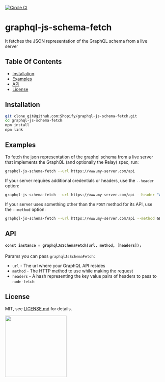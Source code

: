 [![Circle CI](https://circleci.com/gh/Shopify/graphql-js-schema-fetch.png?circle-token=3be0ebe6fbb4841442b86678696947bd4b5456d7)](https://circleci.com/gh/Shopify/graphql-js-schema-fetch)

# graphql-js-schema-fetch

It fetches the JSON representation of the GraphQL schema from a live server

## Table Of Contents

- [Installation](#installation)
- [Examples](#examples)
- [API](#api)
- [License](http://github.com/Shopify/graphql-js-schema-fetch/blob/master/LICENSE.md)

## Installation

```bash
git clone git@github.com:Shopify/graphql-js-schema-fetch.git
cd graphql-js-schema-fetch
npm install
npm link
```

## Examples

To fetch the json representation of the graphql schema from a live server that
implements the GraphQL (and optionally the Relay) spec, run:

```bash
graphql-js-schema-fetch --url https://www.my-server.com/api
```

If your server requires additional credentials or headers, use the `--header`
option:

```bash
graphql-js-schema-fetch --url https://www.my-server.com/api --header "Authorization: Basic abc123" --header "X-API-Version: 1.1"
```

If your server uses something other than the `POST` method for its API, use the
`--method` option:

```bash
graphql-js-schema-fetch --url https://www.my-server.com/api --method GET
```

## API

#### `const instance = graphqlJsSchemaFetch(url, method, [headers]);`

Params you can pass `graphqlJsSchemaFetch`:
- `url` - The url where your GraphQL API resides
- `method` - The HTTP method to use while making the request
- `headers` - A hash representing the key value pairs of headers to pass to
  `node-fetch`

## License

MIT, see [LICENSE.md](http://github.com/Shopify/graphql-js-schema-fetch/blob/master/LICENSE.md) for details.

<img src="https://cdn.shopify.com/shopify-marketing_assets/builds/19.0.0/shopify-full-color-black.svg" width="200" />
